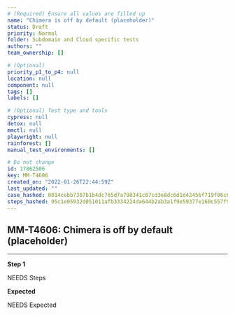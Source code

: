 ```yaml
---
# (Required) Ensure all values are filled up
name: "Chimera is off by default (placeholder)"
status: Draft
priority: Normal
folder: Subdomain and Cloud specific tests
authors: ""
team_ownership: []

# (Optional)
priority_p1_to_p4: null
location: null
component: null
tags: []
labels: []

# (Optional) Test type and tools
cypress: null
detox: null
mmctl: null
playwright: null
rainforest: []
manual_test_environments: []

# Do not change
id: 17862506
key: MM-T4606
created_on: "2022-01-26T22:44:59Z"
last_updated: ""
case_hashed: 0014cebb7307b1b4dc765d7a798341c87cd3e8dc6d1d42456f719f06c6314cf4815c55aa3fde9e99e5bb6526c54de568
steps_hashed: 95c1e05932d051011afb3334224da644b2ab3a1f9e59377e160c557f9cb13a47368253bc3610d83ea6a848c446be7eca
---
```


<!-- (Auto-generated) Based on frontmatter's "key" and "name" -->

## MM-T4606: Chimera is off by default (placeholder)

---

**Step 1**

NEEDS Steps

**Expected**

NEEDS Expected
